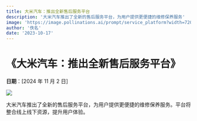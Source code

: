 ```yaml
---
title: 大米汽车：推出全新售后服务平台
description: '大米汽车推出了全新的售后服务平台，为用户提供更便捷的维修保养服务'
image: 'https://image.pollinations.ai/prompt/service_platform?width=720&height=480&seed=49'
author: '佚名'
date: '2023-10-17'
---
```


# 《大米汽车：推出全新售后服务平台》

**日期**：[2024 年 11 月 2 日]

![](https://image.pollinations.ai/prompt/service_platform?width=720&height=480&seed=49)

大米汽车推出了全新的售后服务平台，为用户提供更便捷的维修保养服务。平台将整合线上线下资源，提升用户体验。
